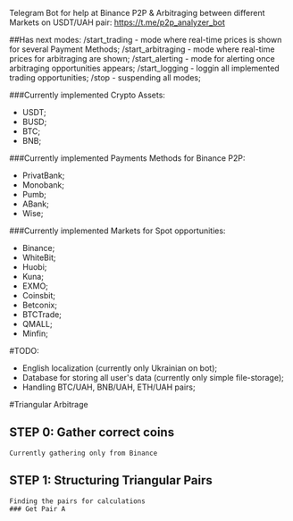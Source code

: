 Telegram Bot for help at Binance P2P & Arbitraging between different Markets on USDT/UAH pair:
https://t.me/p2p_analyzer_bot

##Has next modes:
/start_trading - mode where real-time prices is shown for several Payment Methods;
/start_arbitraging - mode where real-time prices for arbitraging are shown;
/start_alerting - mode for alerting once arbitraging opportunities appears;
/start_logging - loggin all implemented trading opportunities;
/stop - suspending all modes;

###Currently implemented Crypto Assets:
- USDT;
- BUSD;
- BTC;
- BNB;

###Currently implemented Payments Methods for Binance P2P:
- PrivatBank;
- Monobank;
- Pumb;
- ABank;
- Wise;

###Currently implemented Markets for Spot opportunities:
- Binance;
- WhiteBit;
- Huobi;
- Kuna;
- EXMO;
- Coinsbit;
- Betconix;
- BTCTrade;
- QMALL;
- Minfin;

#TODO:
- English localization (currently only Ukrainian on bot);
- Database for storing all user's data (currently only simple file-storage);
- Handling BTC/UAH, BNB/UAH, ETH/UAH pairs;



#Triangular Arbitrage

## STEP 0: Gather correct coins
    Currently gathering only from Binance

## STEP 1: Structuring Triangular Pairs
    Finding the pairs for calculations
    ### Get Pair A
    
    
